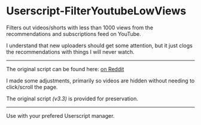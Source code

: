 # Userscript-FilterYoutubeLowViews
Filters out videos/shorts with less than 1000 views from the recommendations and subscriptions feed on YouTube.

I understand that new uploaders should get some attention, but it just clogs the recommendations with things I will never watch.

---

The original script can be found here: [on Reddit](https://www.reddit.com/r/youtube/comments/16oxn7m/is_there_a_way_to_stop_recommending_low_view/)

I made some adjustments, primarily so videos are hidden without needing to click/scroll the page.

The original script *(v3.3)* is provided for preservation. 

---

Use with your prefered Userscript manager.
